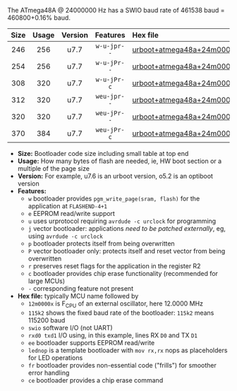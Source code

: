 The ATmega48A @ 24000000 Hz has a SWIO baud rate of 461538 baud = 460800+0.16% baud.

|Size|Usage|Version|Features|Hex file|
|:-:|:-:|:-:|:-:|:--|
|246|256|u7.7|`w-u-jpr--`|[urboot+atmega48a+24m0000x++460k8_swio_rxd0_txd1_lednop.hex](https://raw.githubusercontent.com/stefanrueger/urboot.hex/main/mcus/atmega48a/external_oscillator/fcpu+24m0000_Hz/br++460k8_bps/urboot+atmega48a+24m0000x++460k8_swio_rxd0_txd1_lednop.hex)|
|254|256|u7.7|`w-u-jPr--`|[urboot+atmega48a+24m0000x++460k8_swio_rxd0_txd1.hex](https://raw.githubusercontent.com/stefanrueger/urboot.hex/main/mcus/atmega48a/external_oscillator/fcpu+24m0000_Hz/br++460k8_bps/urboot+atmega48a+24m0000x++460k8_swio_rxd0_txd1.hex)|
|308|320|u7.7|`w-u-jPr-c`|[urboot+atmega48a+24m0000x++460k8_swio_rxd0_txd1_lednop_fr_ce.hex](https://raw.githubusercontent.com/stefanrueger/urboot.hex/main/mcus/atmega48a/external_oscillator/fcpu+24m0000_Hz/br++460k8_bps/urboot+atmega48a+24m0000x++460k8_swio_rxd0_txd1_lednop_fr_ce.hex)|
|312|320|u7.7|`weu-jpr--`|[urboot+atmega48a+24m0000x++460k8_swio_rxd0_txd1_ee_lednop.hex](https://raw.githubusercontent.com/stefanrueger/urboot.hex/main/mcus/atmega48a/external_oscillator/fcpu+24m0000_Hz/br++460k8_bps/urboot+atmega48a+24m0000x++460k8_swio_rxd0_txd1_ee_lednop.hex)|
|320|320|u7.7|`weu-jPr--`|[urboot+atmega48a+24m0000x++460k8_swio_rxd0_txd1_ee.hex](https://raw.githubusercontent.com/stefanrueger/urboot.hex/main/mcus/atmega48a/external_oscillator/fcpu+24m0000_Hz/br++460k8_bps/urboot+atmega48a+24m0000x++460k8_swio_rxd0_txd1_ee.hex)|
|370|384|u7.7|`weu-jPr-c`|[urboot+atmega48a+24m0000x++460k8_swio_rxd0_txd1_ee_lednop_fr_ce.hex](https://raw.githubusercontent.com/stefanrueger/urboot.hex/main/mcus/atmega48a/external_oscillator/fcpu+24m0000_Hz/br++460k8_bps/urboot+atmega48a+24m0000x++460k8_swio_rxd0_txd1_ee_lednop_fr_ce.hex)|

- **Size:** Bootloader code size including small table at top end
- **Usage:** How many bytes of flash are needed, ie, HW boot section or a multiple of the page size
- **Version:** For example, u7.6 is an urboot version, o5.2 is an optiboot version
- **Features:**
  + `w` bootloader provides `pgm_write_page(sram, flash)` for the application at `FLASHEND-4+1`
  + `e` EEPROM read/write support
  + `u` uses urprotocol requiring `avrdude -c urclock` for programming
  + `j` vector bootloader: applications *need to be patched externally*, eg, using `avrdude -c urclock`
  + `p` bootloader protects itself from being overwritten
  + `P` vector bootloader only: protects itself and reset vector from being overwritten
  + `r` preserves reset flags for the application in the register R2
  + `c` bootloader provides chip erase functionality (recommended for large MCUs)
  + `-` corresponding feature not present
- **Hex file:** typically MCU name followed by
  + `12m0000x` is F<sub>CPU</sub> of an external oscillator, here 12.0000 MHz
  + `115k2` shows the fixed baud rate of the bootloader: `115k2` means 115200 baud
  + `swio` software I/O (not UART)
  + `rxd0 txd1` I/O using, in this example, lines RX `D0` and TX `D1`
  + `ee` bootloader supports EEPROM read/write
  + `lednop` is a template bootloader with `mov rx,rx` nops as placeholders for LED operations
  + `fr` bootloader provides non-essential code ("frills") for smoother error handling
  + `ce` bootloader provides a chip erase command
